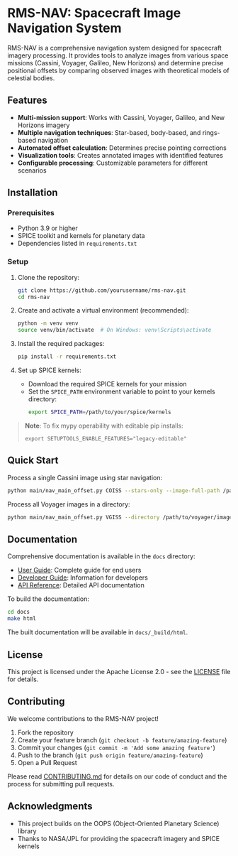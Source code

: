 # RMS-NAV: Spacecraft Image Navigation System

RMS-NAV is a comprehensive navigation system designed for spacecraft imagery processing. It provides tools to analyze images from various space missions (Cassini, Voyager, Galileo, New Horizons) and determine precise positional offsets by comparing observed images with theoretical models of celestial bodies.

## Features

- **Multi-mission support**: Works with Cassini, Voyager, Galileo, and New Horizons imagery
- **Multiple navigation techniques**: Star-based, body-based, and rings-based navigation
- **Automated offset calculation**: Determines precise pointing corrections
- **Visualization tools**: Creates annotated images with identified features
- **Configurable processing**: Customizable parameters for different scenarios

## Installation

### Prerequisites

- Python 3.9 or higher
- SPICE toolkit and kernels for planetary data
- Dependencies listed in `requirements.txt`

### Setup

1. Clone the repository:
   ```bash
   git clone https://github.com/yourusername/rms-nav.git
   cd rms-nav
   ```

2. Create and activate a virtual environment (recommended):
   ```bash
   python -m venv venv
   source venv/bin/activate  # On Windows: venv\Scripts\activate
   ```

3. Install the required packages:
   ```bash
   pip install -r requirements.txt
   ```

4. Set up SPICE kernels:
   - Download the required SPICE kernels for your mission
   - Set the `SPICE_PATH` environment variable to point to your kernels directory:
     ```bash
     export SPICE_PATH=/path/to/your/spice/kernels
     ```

> **Note**: To fix mypy operability with editable pip installs:
> ```
> export SETUPTOOLS_ENABLE_FEATURES="legacy-editable"
> ```

## Quick Start

Process a single Cassini image using star navigation:

```bash
python main/nav_main_offset.py COISS --stars-only --image-full-path /path/to/image/N1234567890.IMG
```

Process all Voyager images in a directory:

```bash
python main/nav_main_offset.py VGISS --directory /path/to/voyager/images
```

## Documentation

Comprehensive documentation is available in the `docs` directory:

- [User Guide](docs/user_guide.rst): Complete guide for end users
- [Developer Guide](docs/developer_guide.rst): Information for developers
- [API Reference](docs/api_reference.rst): Detailed API documentation

To build the documentation:

```bash
cd docs
make html
```

The built documentation will be available in `docs/_build/html`.

## License

This project is licensed under the Apache License 2.0 - see the [LICENSE](LICENSE) file for details.

## Contributing

We welcome contributions to the RMS-NAV project!

1. Fork the repository
2. Create your feature branch (`git checkout -b feature/amazing-feature`)
3. Commit your changes (`git commit -m 'Add some amazing feature'`)
4. Push to the branch (`git push origin feature/amazing-feature`)
5. Open a Pull Request

Please read [CONTRIBUTING.md](docs/CONTRIBUTING.md) for details on our code of conduct and the process for submitting pull requests.

## Acknowledgments

- This project builds on the OOPS (Object-Oriented Planetary Science) library
- Thanks to NASA/JPL for providing the spacecraft imagery and SPICE kernels
